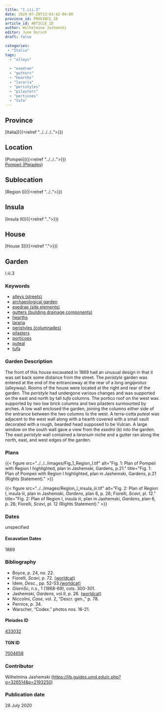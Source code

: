 ```yaml
---
title: "I.iii.3"
date: 2020-07-28T13:03:42-04:00
province_id: PROVINCE_ID
article_id: ARTICLE_ID
author: Wilhelmina Jashemski
editor: June Dorsch
draft: false

categories:
 - "Italia"
tags:
  - "alleys"
  
  - "exedrae"
  - "gutters"
  - "hearths"
  - "lararia"
  - "peristyles"
  - "pilasters"
  - "porticoes"
  - "tufa"
---
```


## Province

[Italia]({{<relref "../../../..">}})

<!--### Province Description-->

<!-- DESCRIPTION -->


## Location

[Pompeii]({{<relref "../../..">}}) \
[Pompeii (Pleiades)](https://pleiades.stoa.org/places/433032)

<!--### Location Description-->

<!-- LEAVE THIS BLANK FOR NOW -->

## Sublocation

[Region I]({{<relref "../..">}})

<!--### Sublocation Description-->

<!-- DESCRIPTION -->

## Insula

[Insula III]({{<relref "..">}})

## House

[House 3]({{<relref ".">}})

## Garden

I.iii.3

### Keywords

- [alleys (streets)](http://vocab.getty.edu/page/aat/300008248)
- [archaeological garden](#)
- [exedrae (site elements)](http://vocab.getty.edu/page/aat/300081589)
- [gutters (building drainage components)](http://vocab.getty.edu/page/aat/300052565)
- [hearths](http://vocab.getty.edu/page/aat/300003990)
- [lararia](http://vocab.getty.edu/page/aat/300400600)
- [peristyles (columnades)](http://vocab.getty.edu/page/aat/300004029)
- [pilasters](http://vocab.getty.edu/page/aat/300002737)
- [porticoes](http://vocab.getty.edu/page/aat/300004145)
- [puteal](#)
- [tufa](http://vocab.getty.edu/page/aat/300011712)

### Garden Description

The front of this house excavated in 1869 had an unusual design in that it was set back some distance from the street. The *peristyle* garden was entered at the end of the entranceway at the rear of a long *angiprotus* (alleyway). Rooms of the house were located at the right and rear of the garden. The *peristyle* had undergone various changes and was supported on the east and north by tall *tufa* columns. The portico roof on the west was supported by two low brick columns and two pilasters surmounted by arches. A low wall enclosed the garden, joining the columns either side of the entrance between the two columns to the west. A terra-cotta *puteal* was adjacent to the west wall along with a hearth covered with a small vault decorated with a rough, bearded head supposed to be Vulcan. A large window on the south wall gave a view from the *exedra* (b) into the garden. The east *peristyle* wall contained a *lararium* niche and a gutter ran along the north, east, and west edges of the garden.

<!--### Maps-->

<!--
OLD WAY (DO NOT USE)
![alt_text](../../images/image_name.ext)
*CAPTION*

NEW WAY ↓↓↓↓
{{< figure src="../../images/image_name.ext" alt="ALT_TEXT" title="CAPTION" >}}
-->

### Plans

{{< figure src="../../../images/Fig_1_Region_I.tif" alt="Fig. 1: Plan of Pompeii with Region I highlighted, plan in Jashemski, Gardens, p.21." title="Fig. 1: Plan of Pompeii with Region I highlighted, plan in Jashemski, Gardens, p.21 (Rights Statement)." >}}

{{< figure src="../../images/Region_I_insula_iii.tif" alt="Fig. 2: Plan of Region I, insula iii, plan in Jashemski, *Gardens*, plan 6, p. 26; Fiorelli, *Scavi*, pl. 12." title="Fig. 2: Plan of Region I, insula iii, plan in Jashemski, *Gardens*, plan 6, p. 26; Fiorelli, *Scavi*, pl. 12 (Rights Statement)." >}}

<!--### Images-->


### Dates

unspecified


#### Excavation Dates

1869

### Bibliography

* Boyce, p. 24, no. 22.
* Fiorelli, *Scavi*, p. 72. [(worldcat)](http://www.worldcat.org/oclc/249024903)
* Idem, *Desc.*, pp. 52-53.[(worldcat)](http://www.worldcat.org/oclc/908272023)
* *GiornSc*, n.s., 1 (1868-69), cols. 300-301.
* Jashemski, *Gardens*, vol.II, p. 26. [(worldcat)](http://www.worldcat.org/oclc/921816405)
* Niccolini, *Case*, vol. 2, “Descr. gen.,” p. 78.
* Pernice, p. 34.
* Warscher, “Codex.” photos nos. 16-21.

<!--#### Periodo ID-->

<!-- [PERIODO_ID](https://pleiades.stoa.org/places/PLEIADES_ID) -->

#### Pleiades ID

[433032](https://pleiades.stoa.org/places/433032)

#### TGN ID

[7004658](http://vocab.getty.edu/page/tgn/7004658)

### Contributor

Wilhelmina Jashemski (https://lib.guides.umd.edu/c.php?g=326514&p=2193250)

### Publication date

28 July 2020

<!--### Related articles-->

<!-- Links to other related articles. Leave blank for now -->
